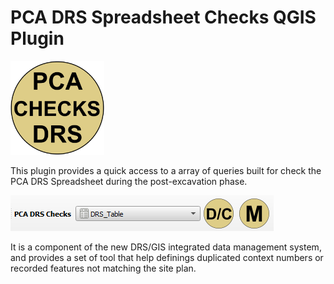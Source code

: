


<h1>PCA DRS Spreadsheet Checks QGIS Plugin</h1>

<img src="PCA DRS Spreadsheet Checks/icons/PCA_DRS_checks_main_icon.png" width="150" height="150"/>

This plugin provides a quick access to a array of queries built for check the PCA DRS Spreadsheet during the post-excavation phase.

<img src="images/pca_drs_spreadsheet_checks_toolbar.png" />
	
It is a component of the new DRS/GIS integrated data management system, and provides a set of tool that help definings duplicated context numbers or recorded features not matching the site plan.
